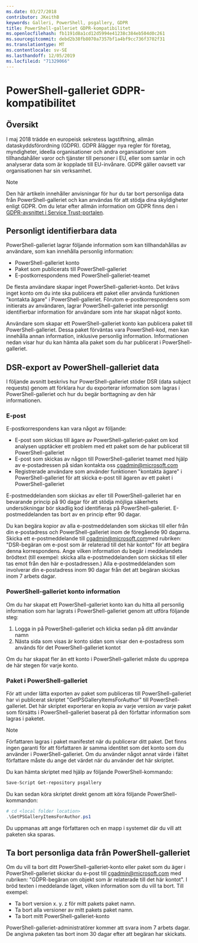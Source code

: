 ```yaml
---
ms.date: 03/27/2018
contributor: JKeithB
keywords: Galleri, PowerShell, psgallery, GDPR
title: PowerShell-galleriet GDPR-kompatibilitet
ms.openlocfilehash: fb1191d8a1cd12d5994e41238c384eb504d0c261
ms.sourcegitcommit: debd2b38fb8070a7357bf1a4bf9cc736f3702f31
ms.translationtype: MT
ms.contentlocale: sv-SE
ms.lasthandoff: 12/05/2019
ms.locfileid: "71329066"
---
```

# <a name="powershell-gallery-gdpr-compliance"></a>PowerShell-galleriet GDPR-kompatibilitet

## <a name="overview"></a>Översikt

I maj 2018 trädde en europeisk sekretess lagstiftning, allmän dataskyddsförordning (GDPR).
GDPR ålägger nya regler för företag, myndigheter, ideella organisationer och andra organisationer som tillhandahåller varor och tjänster till personer i EU, eller som samlar in och analyserar data som är kopplade till EU-invånare.
GDPR gäller oavsett var organisationen har sin verksamhet.

> [!NOTE]
> Den här artikeln innehåller anvisningar för hur du tar bort personliga data från PowerShell-galleriet och kan användas för att stödja dina skyldigheter enligt GDPR. Om du letar efter allmän information om GDPR finns den i [GDPR-avsnittet i Service Trust-portalen](https://servicetrust.microsoft.com/ViewPage/GDPRGetStarted).

## <a name="personally-identifiable-data"></a>Personligt identifierbara data

PowerShell-galleriet lagrar följande information som kan tillhandahållas av användare, som kan innehålla personlig information:

- PowerShell-galleriet konto
- Paket som publicerats till PowerShell-galleriet
- E-postkorrespondens med PowerShell-galleriet-teamet

De flesta användare skapar inget PowerShell-galleriet-konto.
Det krävs inget konto om du inte ska publicera ett paket eller använda funktionen "kontakta ägare" i PowerShell-galleriet.
Förutom e-postkorrespondens som initierats av användaren, lagrar PowerShell-galleriet inte personligt identifierbar information för användare som inte har skapat något konto.

Användare som skapar ett PowerShell-galleriet konto kan publicera paket till PowerShell-galleriet.
Dessa paket förväntas vara PowerShell-kod, men kan innehålla annan information, inklusive personlig information.
Informationen nedan visar hur du kan hämta alla paket som du har publicerat i PowerShell-galleriet.

## <a name="dsr-export-of-powershell-gallery-data"></a>DSR-export av PowerShell-galleriet data

I följande avsnitt beskrivs hur PowerShell-galleriet stöder DSR (data subject requests) genom att förklara hur du exporterar information som lagras i PowerShell-galleriet och hur du begär borttagning av den här informationen.

### <a name="email"></a>E-post

E-postkorrespondens kan vara något av följande:

- E-post som skickas till ägare av PowerShell-galleriet-paket om kod analysen upptäcker ett problem med ett paket som de har publicerat till PowerShell-galleriet
- E-post som skickas av någon till PowerShell-galleriet teamet med hjälp av e-postadressen på sidan kontakta oss [cgadmin@microsoft.com](mailto:cgadmin@microsoft.com)
- Registrerade användare som använder funktionen "kontakta ägare" i PowerShell-galleriet för att skicka e-post till ägaren av ett paket i PowerShell-galleriet

E-postmeddelanden som skickas av eller till PowerShell-galleriet har en bevarande princip på 90 dagar för att stödja möjliga säkerhets undersökningar bör skadlig kod identifieras på PowerShell-galleriet.
E-postmeddelanden tas bort av en princip efter 90 dagar.

Du kan begära kopior av alla e-postmeddelanden som skickas till eller från din e-postadress och PowerShell-galleriet inom de föregående 90 dagarna.
Skicka ett e-postmeddelande till [cgadmin@microsoft.com](mailto:cgadmin@microsoft.com)med rubriken: "DSR-begäran om e-post som är relaterad till det här kontot" för att begära denna korrespondens.
Ange vilken information du begär i meddelandets brödtext (till exempel: skicka alla e-postmeddelanden som skickas till eller tas emot från den här e-postadressen.) Alla e-postmeddelanden som involverar din e-postadress inom 90 dagar från det att begäran skickas inom 7 arbets dagar.

### <a name="powershell-gallery-account-information"></a>PowerShell-galleriet konto information

Om du har skapat ett PowerShell-galleriet konto kan du hitta all personlig information som har lagrats i PowerShell-galleriet genom att utföra följande steg:

1. Logga in på PowerShell-galleriet och klicka sedan på ditt användar namn
2. Nästa sida som visas är konto sidan som visar den e-postadress som används för det PowerShell-galleriet kontot

Om du har skapat fler än ett konto i PowerShell-galleriet måste du upprepa de här stegen för varje konto.

### <a name="packages-in-the-powershell-gallery"></a>Paket i PowerShell-galleriet

För att under lätta exporten av paket som publiceras till PowerShell-galleriet har vi publicerat skriptet "GetPSGalleryItemsForAuthor" till PowerShell-galleriet.
Det här skriptet exporterar en kopia av varje version av varje paket som försätts i PowerShell-galleriet baserat på den författar information som lagras i paketet.

> [!NOTE]
> Författaren lagras i paket manifestet när du publicerar ditt paket.
> Det finns ingen garanti för att författaren är samma identitet som det konto som du använder i PowerShell-galleriet.
> Om du använder något annat värde i fältet författare måste du ange det värdet när du använder det här skriptet.

Du kan hämta skriptet med hjälp av följande PowerShell-kommando:

```powershell
Save-Script Get-repository psgallery
```

Du kan sedan köra skriptet direkt genom att köra följande PowerShell-kommandon:

```powershell
# cd <local folder location>
.\GetPSGalleryItemsForAuthor.ps1
```

Du uppmanas att ange författaren och en mapp i systemet där du vill att paketen ska sparas.

## <a name="deleting-personal-data-from-the-powershell-gallery"></a>Ta bort personliga data från PowerShell-galleriet

Om du vill ta bort ditt PowerShell-galleriet-konto eller paket som du äger i PowerShell-galleriet skickar du e-post till cgadmin@microsoft.com med rubriken: "GDPR-begäran om objekt som är relaterade till det här kontot".
I bröd texten i meddelande läget, vilken information som du vill ta bort. Till exempel:

- Ta bort version x. y. z för mitt pakets paket namn.
- Ta bort alla versioner av mitt pakets paket namn.
- Ta bort mitt PowerShell-galleriet-konto

PowerShell-galleriet-administratörer kommer att svara inom 7 arbets dagar.
De angivna paketen tas bort inom 30 dagar efter att begäran har skickats.
